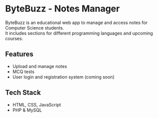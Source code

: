 # ByteBuzz - Notes Manager

ByteBuzz is an educational web app to manage and access notes for Computer Science students.  
It includes sections for different programming languages and upcoming courses.

## Features
- Upload and manage notes
- MCQ tests
- User login and registration system (coming soon)

## Tech Stack
- HTML, CSS, JavaScript
- PHP & MySQL


